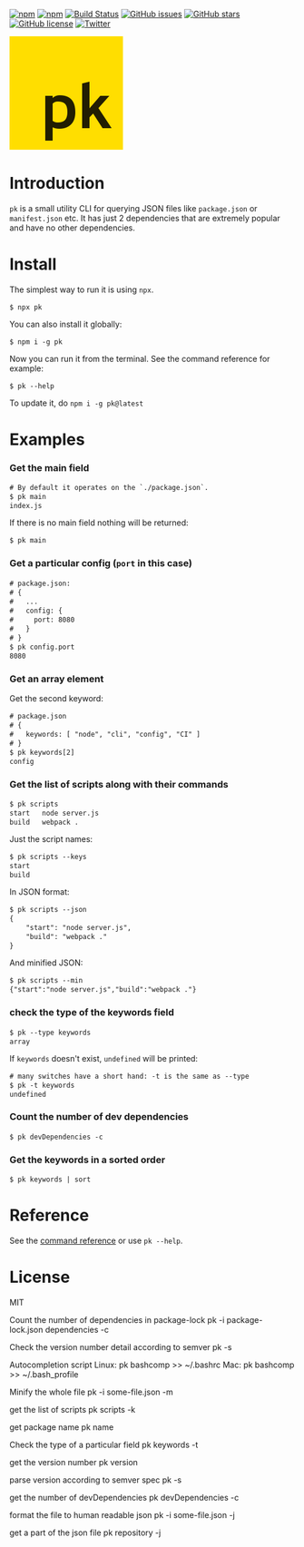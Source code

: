 [![npm](https://img.shields.io/npm/dt/pk.svg)](https://www.npmjs.com/package/pk)
[![npm](https://img.shields.io/npm/v/pk.svg)](https://www.npmjs.com/package/pk)
[![Build Status](https://travis-ci.org/userpixel/pk.svg?branch=master)](https://travis-ci.org/userpixel/pk)
[![GitHub issues](https://img.shields.io/github/issues/userpixel/pk.svg)](https://github.com/userpixel/pk/issues)
[![GitHub stars](https://img.shields.io/github/stars/userpixel/pk.svg)](https://github.com/userpixel/pk/stargazers)
[![GitHub license](https://img.shields.io/github/license/userpixel/pk.svg)](https://github.com/userpixel/pk)
[![Twitter](https://img.shields.io/twitter/url/https/github.com/userpixel/pk.svg?style=social)](https://twitter.com/intent/tweet?text=Wow:&url=https%3A%2F%2Fgithub.com%2Fuserpixel%2Fpk)

![pk logo](logo.png)

# Introduction

`pk` is a small utility CLI for querying JSON files like `package.json` or `manifest.json` etc.
It has just 2 dependencies that are extremely popular and have no other dependencies. 

# Install

The simplest way to run it is using `npx`.

```shell
$ npx pk
```

You can also install it globally:

```shell
$ npm i -g pk
```

Now you can run it from the terminal. See the command reference for example:

```shell
$ pk --help
```

To update it, do `npm i -g pk@latest`

# Examples

### Get the main field


```shell
# By default it operates on the `./package.json`.
$ pk main
index.js
```

If there is no main field nothing will be returned:

```shell
$ pk main

```

### Get a particular config (`port` in this case)

```shell
# package.json:
# {
#   ...
#   config: {
#     port: 8080
#   }
# }
$ pk config.port
8080
```

### Get an array element

Get the second keyword:

```shell
# package.json
# {
#   keywords: [ "node", "cli", "config", "CI" ]
# }
$ pk keywords[2]
config
```

### Get the list of scripts along with their commands

```shell
$ pk scripts
start   node server.js
build   webpack .
```

Just the script names:

```shell
$ pk scripts --keys
start
build
```

In JSON format:

```shell
$ pk scripts --json
{
    "start": "node server.js",
    "build": "webpack ."
}
```

And minified JSON:

```shell
$ pk scripts --min
{"start":"node server.js","build":"webpack ."}
```

### check the type of the keywords field

```shell
$ pk --type keywords
array
```

If `keywords` doesn't exist, `undefined` will be printed:

```shell
# many switches have a short hand: -t is the same as --type
$ pk -t keywords
undefined
```

### Count the number of dev dependencies

```shell
$ pk devDependencies -c
```

### Get the keywords in a sorted order

```shell
$ pk keywords | sort
```

# Reference

See the [command reference](./COMMANDS.txt) or use `pk --help`.

# License

MIT


Count the number of dependencies in package-lock
pk -i package-lock.json dependencies -c

Check the version number detail according to semver
pk -s

Autocompletion script
Linux: pk bashcomp >> ~/.bashrc
Mac: pk bashcomp >> ~/.bash_profile

Minify the whole file
pk -i some-file.json -m

get the list of scripts
pk scripts -k

get package name
pk name

Check the type of a particular field
pk keywords -t

get the version number
pk version

parse version according to semver spec
pk -s

get the number of devDependencies
pk devDependencies -c

format the file to human readable json
pk -i some-file.json -j

get a part of the json file
pk repository -j

